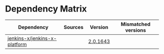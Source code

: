 # Dependency Matrix

Dependency | Sources | Version | Mismatched versions
---------- | ------- | ------- | -------------------
[jenkins-x/jenkins-x-platform](https://github.com/jenkins-x/jenkins-x-platform) |  | [2.0.1643](https://github.com/jenkins-x/jenkins-x-platform/releases/tag/v2.0.1643) | 
